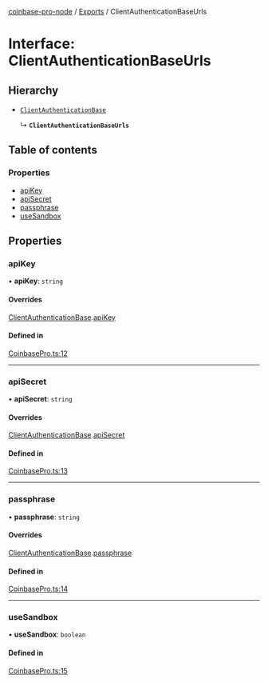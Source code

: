 [coinbase-pro-node](../README.md) / [Exports](../modules.md) / ClientAuthenticationBaseUrls

# Interface: ClientAuthenticationBaseUrls

## Hierarchy

- [`ClientAuthenticationBase`](ClientAuthenticationBase.md)

  ↳ **`ClientAuthenticationBaseUrls`**

## Table of contents

### Properties

- [apiKey](ClientAuthenticationBaseUrls.md#apikey)
- [apiSecret](ClientAuthenticationBaseUrls.md#apisecret)
- [passphrase](ClientAuthenticationBaseUrls.md#passphrase)
- [useSandbox](ClientAuthenticationBaseUrls.md#usesandbox)

## Properties

### apiKey

• **apiKey**: `string`

#### Overrides

[ClientAuthenticationBase](ClientAuthenticationBase.md).[apiKey](ClientAuthenticationBase.md#apikey)

#### Defined in

[CoinbasePro.ts:12](https://github.com/bennycode/coinbase-pro-node/blob/6b575f0/src/CoinbasePro.ts#L12)

---

### apiSecret

• **apiSecret**: `string`

#### Overrides

[ClientAuthenticationBase](ClientAuthenticationBase.md).[apiSecret](ClientAuthenticationBase.md#apisecret)

#### Defined in

[CoinbasePro.ts:13](https://github.com/bennycode/coinbase-pro-node/blob/6b575f0/src/CoinbasePro.ts#L13)

---

### passphrase

• **passphrase**: `string`

#### Overrides

[ClientAuthenticationBase](ClientAuthenticationBase.md).[passphrase](ClientAuthenticationBase.md#passphrase)

#### Defined in

[CoinbasePro.ts:14](https://github.com/bennycode/coinbase-pro-node/blob/6b575f0/src/CoinbasePro.ts#L14)

---

### useSandbox

• **useSandbox**: `boolean`

#### Defined in

[CoinbasePro.ts:15](https://github.com/bennycode/coinbase-pro-node/blob/6b575f0/src/CoinbasePro.ts#L15)

